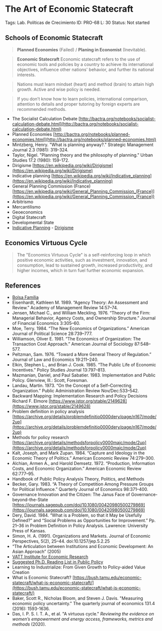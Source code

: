 # The Art of Economic Statecraft

Tags: Lab. Políticas de Crecimiento
ID: PRO-68
L: 30
Status: Not started


## Schools of Economic **Statecraft**

> **Planned Economies** (Failed) / **Planing in Economist** (Inevitable).
> 

> **Economic Statecraft**  Economic statecraft refers to the use of economic tools and policies by a country to achieve its international objectives, influence other nations' behavior, and further its national interests.
> 

> Nations must learn mindset (heart) and method (brain) to attain high growth. Active and wise policy is needed.
> 

> If you don’t know how to learn policies, international comparison, attention to details and proper tutoring by foreign experts are recommended methods.
> 
- The Socialist Calculation Debate
[http://bactra.org/notebooks/socialist-calculation-debate.html](http://bactra.org/notebooks/socialist-calculation-debate.html)
- Planned Economies
[http://bactra.org/notebooks/planned-economies.html](http://bactra.org/notebooks/planned-economies.html)
- Mintzberg, Henry. "What is planning anyway?." Strategic Management Journal 2.3 (1981): 319-324.
- Taylor, Nigel. "Planning theory and the philosophy of planning." Urban Studies 17.2 (1980): 159-172.
- Dirigisme
[https://en.wikipedia.org/wiki/Dirigisme](https://en.wikipedia.org/wiki/Dirigisme)
- Indicative planning
[https://en.wikipedia.org/wiki/Indicative_planning](https://en.wikipedia.org/wiki/Indicative_planning)
- General Planning Commission (France)
[https://en.wikipedia.org/wiki/General_Planning_Commission_(France)](https://en.wikipedia.org/wiki/General_Planning_Commission_(France))
- Arbitrismo
- Mercantilismo
- Geoeconomics
- Digital Statecraft
- Developmental State
- [Indicative Planning](https://en.wikipedia.org/wiki/Indicative_planning) - [Dirigisme](https://en.wikipedia.org/wiki/Dirigisme)

## **Economics Virtuous Cycle**

> The "Economics Virtuous Cycle" is a self-reinforcing loop in which positive economic activities, such as investment, innovation, and consumption, lead to sustained growth, increased productivity, and higher incomes, which in turn fuel further economic expansion.
> 

## References

- [Bolsa Família](https://es.wikipedia.org/wiki/Bolsa_Fam%C3%ADlia)
- Eisenhardt, Kathleen M. 1989. “Agency Theory: An Assessment and Review.” Academy of Management Review 14:57–74.
- Jensen, Michael C., and William Meckling. 1976. “Theory of the Firm: Managerial Behavior, Agency Costs, and Ownership Structure.” Journal of Financial Economics 3:305–60.
- Moe, Terry. 1984. “The New Economics of Organizations.” American Journal of Political Science 28:739–777.
- Williamson, Oliver E. 1981. “The Economics of Organization: The Transaction Cost Approach.” American Journal of Sociology 87:548–577.
- Peltzman, Sam. 1976. “Toward a More General Theory of Regulation.” Journal of Law and Economics 19:211–240.
- Elkin, Stephen L., and Brian J. Cook. 1985. “The Public Life of Economic Incentives.” Policy Studies Journal 13:797–813.
- Mazmanian, Daniel, and Paul Sabatier. 1983. Implementation and Public Policy. Glenview, Ill.: Scott, Foresman.
- Landau, Martin. 1973. “On the Concept of a Self–Correcting Organization.” Public Administration Review Nov/Dec:533–542.
- Backward Mapping: Implementation Research and Policy Decisions Richard F. Elmore
[https://www.jstor.org/stable/2149628](https://www.jstor.org/stable/2149628)
- Problem definition in policy analysis
[https://archive.org/details/problemdefinitio0000dery/page/n167/mode/2up](https://archive.org/details/problemdefinitio0000dery/page/n167/mode/2up)
- Methods for policy research
[https://archive.org/details/methodsforpolicy0000majc/mode/2up](https://archive.org/details/methodsforpolicy0000majc/mode/2up)
- Kalt, Joseph, and Mark Zupan. 1984. “Capture and Ideology in the Economic Theory of Politics.” American Economic Review 74:279–300.
- Alchian, Armen A., and Harold Demsetz. 1972. “Production, Information Costs, and Economic Organization.” American Economic Review 62:777–95.
- Handbook of Public Policy Analysis Theory, Politics, and Methods
- Becker, Gary. 1983. “A Theory of Competition Among Pressure Groups for Political Influence.” Quarterly Journal of Economics 98:371–400.
- Governance Innovation and the Citizen: The Janus Face of Governance-beyond-the-State
[https://journals.sagepub.com/doi/10.1080/00420980500279869](https://journals.sagepub.com/doi/10.1080/00420980500279869)
- Dery, David. 1984. “What is a Problem, so that it May be Usefully Defined?” and “Social Problems as Opportunities for Improvement.” Pp. 21–36 in Problem Definition in Policy Analysis. Lawrence: University Press of Kansas.
- Simon, H. A. (1991). Organizations and Markets. Journal of Economic Perspectives, 5(2), 25–44. doi:10.1257/jep.5.2.25
- “The Articulation between Institutions and Economic Development: An Asian Approach” (2005)
- [VATT Institute for Economic Research](https://vatt.fi/en/publications)
- [Suggested Ph.D. Reading List in Public Policy](https://priceschool.usc.edu/students/pp-reading/)
- Learning to Industrialize: From Given Growth to Policy-aided Value Creation
- What is Economic Statecraft?
[https://bush.tamu.edu/economic-statecraft/what-is-economic-statecraft/](https://bush.tamu.edu/economic-statecraft/what-is-economic-statecraft/)
- Baker, Scott R., Nicholas Bloom, and Steven J. Davis. "Measuring economic policy uncertainty." The quarterly journal of economics 131.4 (2016): 1593-1636.
- Das, I. P. S. I. T. A., et al. "A virtuous cycle." *Reviewing the evidence on women’s empowerment and energy access, frameworks, metrics and methods* (2020).
